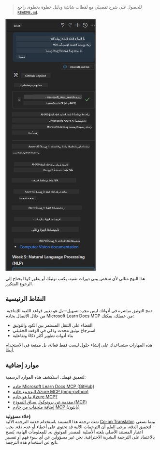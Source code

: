 <!--
CO_OP_TRANSLATOR_METADATA:
{
  "original_hash": "4319d291c9d124ecafea52b3d04bfa0e",
  "translation_date": "2025-06-23T10:59:04+00:00",
  "source_file": "09-CaseStudy/docs-mcp/README.md",
  "language_code": "ar"
}
-->
> للحصول على شرح تفصيلي مع لقطات شاشة ودليل خطوة بخطوة، راجع [`README.md`](./solution/scenario3/README.md).

![نظرة عامة على السيناريو 3](../../../../translated_images/step4-prompt-chat.12187bb001605efc5077992b621f0fcd1df12023c5dce0464f8eb8f3d595218f.ar.png)

هذا النهج مثالي لأي شخص يبني دورات تقنية، يكتب توثيقًا، أو يطور كودًا يحتاج إلى الرجوع المتكرر.

## النقاط الرئيسية

دمج التوثيق مباشرة في أدواتك ليس مجرد تسهيل—بل هو تغيير قواعد اللعبة للإنتاجية. من خلال الاتصال بخادم Microsoft Learn Docs MCP من عميلك، يمكنك:

- القضاء على التنقل المستمر بين الكود والتوثيق
- استرجاع توثيق محدث وذكي في الوقت الحقيقي
- بناء أدوات تطوير أكثر ذكاءً وتفاعلية

هذه المهارات ستساعدك على إنشاء حلول ليست فقط فعالة، بل ممتعة في الاستخدام أيضًا.

## موارد إضافية

لتعميق فهمك، استكشف هذه الموارد الرسمية:

- [خادم Microsoft Learn Docs MCP (GitHub)](https://github.com/MicrosoftDocs/mcp)
- [البدء مع خادم Azure MCP (mcp-python)](https://learn.microsoft.com/en-us/azure/developer/azure-mcp-server/get-started#create-the-python-app)
- [ما هو خادم Azure MCP؟](https://learn.microsoft.com/en-us/azure/developer/azure-mcp-server/)
- [مقدمة عن بروتوكول سياق النموذج (MCP)](https://modelcontextprotocol.io/introduction)
- [إضافة ملحقات من خادم MCP (بايثون)](https://learn.microsoft.com/en-us/semantic-kernel/concepts/plugins/adding-mcp-plugins)

**إخلاء مسؤولية**:  
تمت ترجمة هذا المستند باستخدام خدمة الترجمة الآلية [Co-op Translator](https://github.com/Azure/co-op-translator). بينما نسعى لتحقيق الدقة، يرجى العلم أن الترجمات الآلية قد تحتوي على أخطاء أو عدم دقة. يجب اعتبار المستند الأصلي بلغته الأصلية المصدر الموثوق به. للمعلومات الهامة، يُنصح بالاعتماد على الترجمة البشرية الاحترافية. نحن غير مسؤولين عن أي سوء فهم أو تفسير ناتج عن استخدام هذه الترجمة.